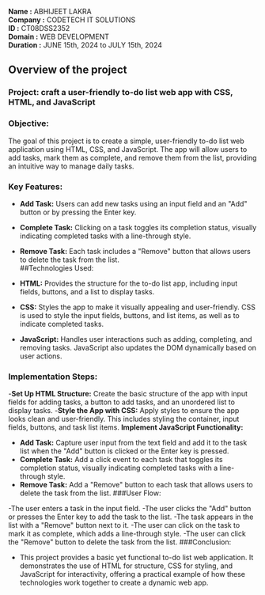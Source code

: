 **Name :** ABHIJEET LAKRA  
**Company :** CODETECH IT SOLUTIONS  
**ID :** CT08DSS2352  
**Domain :** WEB DEVELOPMENT  
**Duration :** JUNE 15th, 2024 to JULY 15th, 2024  


## Overview of the project


### Project: craft a user-friendly to-do list web app with CSS, HTML, and JavaScript

### Objective:  
The goal of this project is to create a simple, user-friendly to-do list web application using HTML, CSS, and JavaScript. The app will allow users to add tasks, mark them as complete, and remove them from the list, providing an intuitive way to manage daily tasks.  

### Key Features:

- **Add Task:** Users can add new tasks using an input field and an "Add" button or by pressing the Enter key.  
- **Complete Task:** Clicking on a task toggles its completion status, visually indicating completed tasks with a line-through style.  
- **Remove Task:** Each task includes a "Remove" button that allows users to delete the task from the list.  
##Technologies Used:

- **HTML:** Provides the structure for the to-do list app, including input fields, buttons, and a list to display tasks.
- **CSS:** Styles the app to make it visually appealing and user-friendly. CSS is used to style the input fields, buttons, and list items, as well as to indicate completed tasks.
- **JavaScript:** Handles user interactions such as adding, completing, and removing tasks. JavaScript also updates the DOM dynamically based on user actions.
### Implementation Steps:

-**Set Up HTML Structure:** Create the basic structure of the app with input fields for adding tasks, a button to add tasks, and an unordered list to display tasks.
-**Style the App with CSS:** Apply styles to ensure the app looks clean and user-friendly. This includes styling the container, input fields, buttons, and task list items.
**Implement JavaScript Functionality:**  
- **Add Task:** Capture user input from the text field and add it to the task list when the "Add" button is clicked or the Enter key is pressed.
- **Complete Task:** Add a click event to each task that toggles its completion status, visually indicating completed tasks with a line-through style.
- **Remove Task:** Add a "Remove" button to each task that allows users to delete the task from the list.
###User Flow:

-The user enters a task in the input field.
-The user clicks the "Add" button or presses the Enter key to add the task to the list.
-The task appears in the list with a "Remove" button next to it.
-The user can click on the task to mark it as complete, which adds a line-through style.
-The user can click the "Remove" button to delete the task from the list.
###Conclusion:
- This project provides a basic yet functional to-do list web application. It demonstrates the use of HTML for structure, CSS for styling, and JavaScript for interactivity, offering a practical example of how these technologies work together to create a dynamic web app.








